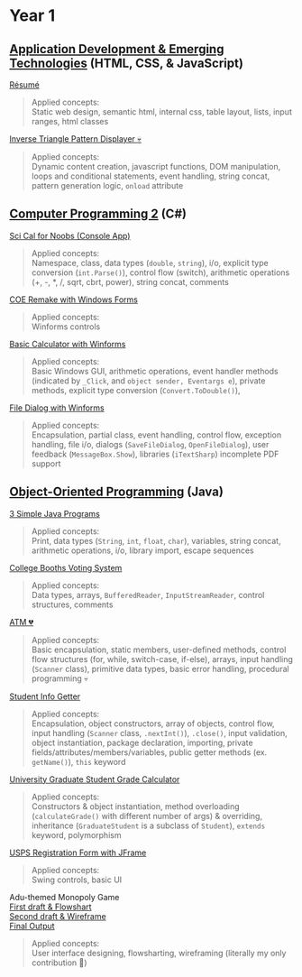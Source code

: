 # Year 1
## [Application Development & Emerging Technologies](year-1/application-development-and-emerging-technologies) (HTML, CSS, & JavaScript) <br/>
[Résumé](year-1/application-development-and-emerging-technologies/20250228-a-act1) <br/>
> Applied concepts: <br/>
> Static web design, semantic html, internal css, table layout, lists, input ranges, html classes

[Inverse Triangle Pattern Displayer :skull:](year-1/application-development-and-emerging-technologies/20250312-b-act1) <br/>
> Applied concepts: <br/>
> Dynamic content creation, javascript functions, DOM manipulation, loops and conditional statements, event handling, string concat, pattern generation logic, `onload` attribute

## [Computer Programming 2](year-1/computer-programming-2) (C#) <br/>
[Sci Cal for Noobs (Console App)](year-1/computer-programming-2/20250127-a-act1/screenshots) <br/>
> Applied concepts: <br/>
> Namespace, class, data types (`double`, `string`), i/o, explicit type conversion (`int.Parse()`), control flow (switch), arithmetic operations (+, -, *, /, sqrt, cbrt, power), string concat, comments

[COE Remake with Windows Forms](year-1/computer-programming-2/20250404-b-act1) <br/>
> Applied concepts: <br/>
> Winforms controls

[Basic Calculator with Winforms](year-1/computer-programming-2/20250422-c-act1/Calculator) <br/>
> Applied concepts: <br/>
> Basic Windows GUI, arithmetic operations, event handler methods (indicated by `_Click`, and `object sender, Eventargs e`), private methods, explicit type conversion (`Convert.ToDouble()`),

[File Dialog with Winforms](year-1/computer-programming-2/20250428-c-act2) <br/>
> Applied concepts: <br/>
> Encapsulation, partial class, event handling, control flow, exception handling, file i/o, dialogs (`SaveFileDialog`, `OpenFileDialog`), user feedback (`MessageBox.Show`), libraries (`iTextSharp`) incomplete PDF support

## [Object-Oriented Programming](year-1/object-oriented-programming) (Java)
[3 Simple Java Programs](year-1/object-oriented-programming/20250205-a-mp1) <br/>
> Applied concepts: <br/>
> Print, data types (`String`, `int`, `float`, `char`), variables, string concat, arithmetic operations, i/o, library import, escape sequences <br/>

[College Booths Voting System](year-1/object-oriented-programming/20250212-a-mp2) <br/>
> Applied concepts: <br/>
> Data types, arrays, `BufferedReader`, `InputStreamReader`, control structures, comments <br/>

[ATM :broken_heart:](year-1/object-oriented-programming/20250305-a-exam) <br/>
> Applied concepts: <br/>
> Basic encapsulation, static members, user-defined methods, control flow structures (for, while, switch-case, if-else), arrays, input handling (`Scanner` class), primitive data types, basic error handling, procedural programming :skull: <br/>

[Student Info Getter](year-1/object-oriented-programming/20250312-b-mp1/screenshots) <br/>
> Applied concepts: <br/>
> Encapsulation, object constructors, array of objects, control flow, input handling (`Scanner` class, `.nextInt()`), `.close()`, input validation, object instantiation, package declaration, importing, private fields/attributes/members/variables, public getter methods (ex. `getName()`), `this` keyword <br/>

[University Graduate Student Grade Calculator](year-1/object-oriented-programming/20250319-b-mp2) <br/>
> Applied concepts: <br/>
> Constructors & object instantiation, method overloading (`calculateGrade()` with different number of args) & overriding, inheritance (`GraduateStudent` is a subclass of `Student`), `extends` keyword, polymorphism

[USPS Registration Form with JFrame](year-1/object-oriented-programming/20250326-b-mp3) <br/>
> Applied concepts: <br/>
> Swing controls, basic UI

Adu-themed Monopoly Game <br/>
[First draft & Flowshart](year-1/object-oriented-programming/20250413-b-exam) <br/>
[Second draft & Wireframe](year-1/object-oriented-programming/20250423-c-mp1) <br/>
[Final Output](year-1/object-oriented-programming/20250521-final-project/AACExpress_MonopolyFile) <br/>
> Applied concepts: <br/>
> User interface designing, flowsharting, wireframing (literally my only contribution :wilted_flower:)
